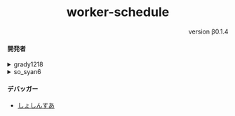 <div style = "text-align: center"><h1>worker-schedule</h1></div>
<div style = "text-align: right">version β0.1.4</div>

#### 開発者
<details><summary>grady1218</summary>
  GMail: <a href = "mailto:kgrady1218@gmail.com">kgrady1218@gmail.com</a><br>
  Github: <a href = "https://github.com/grady1218" target = "_blank">grady1218</a><br>
  YouTube: <a href = "https://www.youtube.com/channel/UCwR3CB3RwhT4sCUyTxJaDqw" target = "_blank">potato imo</a>
</details>
<details><summary>so_syan6</summary>
  GMail: <a href = "mailto:sosyan6@gmail.com">sosyan6@gmail.com</a>
</details>

#### デバッガー
+ <a href = "https://twitter.com/okimfinenow" target = "_blank">しょしんすあ</a>